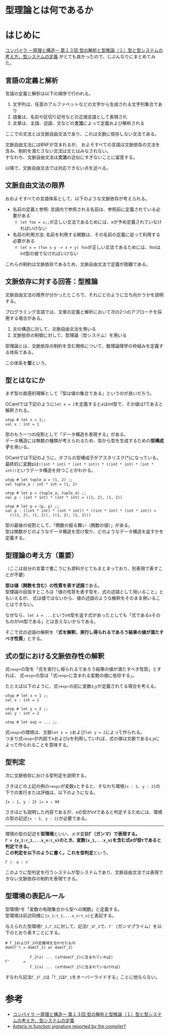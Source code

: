 # 型理論とは何であるか

# はじめに

[コンパイラ ー原理と構造ー 第１３回 型の解析と型推論（１）型と型システムの考え方，型システムの定義](https://youtu.be/Mqzhn5hVSBE?si=biZBEboxOZiAtmRI) がとても良かったので、じぶんなりにまとめてみた。

## 言語の定義と解析

言語の定義と解析は以下の順序で行われる。

1. 文字列は、任意のアルファベットなどの文字から生成される文字列集合であり
1. 語彙は、名前や区切り記号などの正規言語として表現され
1. 文章は、主語、述語、文などの**文法**によって定義および解析される

ここでの文法とは文脈自由文法であり、これは文脈に依存しない文法である。

文脈自由文法にはBNFが含まれるが、
およそすべての言語は文脈依存の文法を含み、制約を満たさない文法は文とはみなされない。  
すなわち、文脈自由文法は**文法**の近似にすぎないことに留意する。

以降で、文脈自由文法では対応できない点を述べる。

## 文脈自由文法の限界

おおよそすべての言語体系として、以下のような文脈依存が考えられる。

* 名前の定義と参照: 言語内で参照される名前は、参照前に定義されている必要がある
  * `let foo = x;;`が正しい文法であるためには、xが予め定義されていなければいけない
* 名前の利用方法: 名前を利用する関数は、その名前の定義に従って利用する必要がある
  * `let x = (fun x y -> x + y) foo`が正しい文法であるためには、fooはint型の値でなければいけない

これらの制約は文脈依存であるため、文脈自由文法で定義が困難である。

## 文脈依存に対する回答：型推論

文脈自由文法の限界が分かったところで、それにどのように立ち向かうかを説明する。

プログラミング言語では、文章の定義と解析において次の2つのアプローチを採用する場合がある。

1. 文の構造に対して、文脈自由文法を用いる
1. 文脈依存の制御に対して、型理論（型システム）を用いる

型理論とは、文脈依存の制約を含む関係について、数理論理学の枠組みを定義する体系である。

この体系を**型**という。

## 型とはなにか

まず型の直感的理解として「型は値の集合である」というのが良いだろう。

OCamlでは下記のように`let x = 1`を定義するとxはint型で、その値は1であると解釈される。

```
utop # let x = 1;;
val x : int = 1
```

型のもう一つの役割として「データ構造を表現する」がある。  
データ構造には無数の種類が考えられるため、型から型を生成するための**型構成子**を用いる。

OCamlでは下記のように、タプルの型構成子がアスタリスク(*)になっている。  
最終的に変数pは`((int * int) * (int * int)) * ((int * int) * (int * int))`というデータ構造を持つことがわかる。

```
utop # let tuple_a = (1, 2) ;;
val tuple_a : int * int = (1, 2)

utop # let p = (tuple_a, tuple_a) ;;
val p : (int * int) * (int * int) = ((1, 2), (1, 2))

utop # let p = (p, p) ;;
val p : ((int * int) * (int * int)) * ((int * int) * (int * int)) =
  (((1, 2), (1, 2)), ((1, 2), (1, 2)))
```

型の最後の役割として、「関数の振る舞い（関数の値）」がある。  
型は関数がどのようなデータ構造を受け取り、どのようなデータ構造を返すかを定義する。

## 型理論の考え方（重要）

（ここは自分の言葉で書こうにも資料がとてもまとまっており、別表現で表すことが不要）

**型は値（関数を含む）の性質を表す述語**である。  
型理論の目指すところは「値の性質を表す型を、式の述語として用いること」ともいえるが、
式は値ではないから、値の述語のような解釈をそのまま用いることはできない。

なぜなら、`let x = ...`というint型を返す式があったとしても「式であるxそのものがint型である」とは言えないからである。

そこで式の述語の解釈を「**式を解釈、実行し得られるであろう結果の値が満たすべき性質**」とする。

## 式の型における文脈依存性の解釈

式`<exp>`の型を「式を実行し得られるであろう結果の値が満たすべき性質」とすれば、
式`<exp>`の型は「式`<exp>`に含まれる変数の値に依存する」。

たとえば以下のように、式`<exp>`の前に変数x,yが定義されてる場合を考える。

```
utop # let x = 1 ;;
val x : int = 1

utop # let y = 2 ;;
val y : int = 2

utop # let exp = ... ;;
```

式`<exp>`の環境は、文脈`let x = 1`および`let y = 2`によって作られる。  
つまり式`<exp>`が内部でxおよびyを利用していれば、式の値は文脈であるx,yによって作られることを意味する。

## 型判定

次に文脈依存における型判定を説明する。

さきほどの上記の例の`<exp>`が変数xとすると、すなわち環境`{x : 1, y : 2}`の下での実行または評価は、以下のようになる。

```
{x : 1, y : 2} |= x ⇓ 99
```

さきほども説明した内容であるが、xの型がintであると判定するためには、環境の型の記述`{x : 1, y : 2}`が必要である。

---

環境の型の記述を**型環境**といい、メタ変数**Γ（ガンマ）**で表現する。  
`Γ = {x_1:τ_1,...x_n:τ_n}`のとき、変数`{x_1,...x_n}`を含む式eが型τであると判定できる。  
この判定を以下のように書く。これを**型判定**という。

```
Γ |- e : τ
```

このように型判定を行うシステムが型システムであり、文脈自由文法では表現できない文脈依存の制約を表現できる。

## 型環境の表記ルール

型環境`Γ`を「変数の有限集合から型への関数」と定義する。  
型環境は前述同様に`{x_1:τ_1,...x_n:τ_n}`と表記する。

与えられた型環境`Γ_1,Γ_2`に対して、記法`Γ_1Γ_2`で、`Γ'`（ガンマプライム）を以下のとおり表すことにする。

```
# Γ_1およびΓ_2の定義域を合わせたもの
dom(Γ') = dom(Γ_1) or dom(Γ_2)
           
           Γ_2(x) ... (xがdom(Γ_2)に含まれていれば)
Γ'      = 
           Γ_1(x) ... (xがdom(Γ_2)に含まれていなければ)
```

すなわち記法`Γ_1Γ_2`は「`Γ_2`は`Γ_1`をオーバーライドする」ことに他ならない。

# 参考

* [コンパイラ ー原理と構造ー 第１３回 型の解析と型推論（１）型と型システムの考え方，型システムの定義](https://youtu.be/Mqzhn5hVSBE?si=biZBEboxOZiAtmRI)
* [Asterix in function signature reported by the compiler?](https://discuss.ocaml.org/t/asterix-in-function-signature-reported-by-the-compiler/7141)
